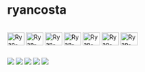 # ryancosta

<div style="display: inline_block"><br>
  <img align="center" alt="Ryan-Python" height="30" width="40"src="https://cdn.jsdelivr.net/gh/devicons/devicon/icons/python/python-original.svg" />        
  <img align="center" alt="Ryan-JavaScript" height="30" width="40" src="https://cdn.jsdelivr.net/gh/devicons/devicon/icons/javascript/javascript-original.svg">
  <img align="center" alt="Ryan-React" height="30" width="40" src="https://cdn.jsdelivr.net/gh/devicons/devicon/icons/react/react-original.svg"/>      
  <img align="center" alt="Ryan-PHP" height="30" width="40" src="https://cdn.jsdelivr.net/gh/devicons/devicon/icons/php/php-plain.svg">
  <img align="center" alt="Ryan-HTML" height="30" width="40" src="https://cdn.jsdelivr.net/gh/devicons/devicon/icons/html5/html5-plain.svg">
  <img align="center" alt="Ryan-CSS" height="30" width="40" src="https://cdn.jsdelivr.net/gh/devicons/devicon/icons/css3/css3-plain.svg">
  <img align="center" alt="Ryan-Swift" height="30" width="40" src="https://cdn.jsdelivr.net/gh/devicons/devicon/icons/swift/swift-original.svg" />


  ##
 
<div> 
  <a href="https://www.youtube.com/channel/UCwFB-NPVfJ4DspAEk0YJIEQ" target="_blank"><img src="https://img.shields.io/badge/YouTube-FF0000?style=for-the-badge&logo=youtube&logoColor=white" target="_blank"></a>
  <a href="https://instagram.com/ryanfcosta_" target="_blank"><img src="https://img.shields.io/badge/-Instagram-%23E4405F?style=for-the-badge&logo=instagram&logoColor=white" target="_blank"></a>
 	<a href="https://www.twitch.tv/ryancosta16" target="_blank"><img src="https://img.shields.io/badge/Twitch-9146FF?style=for-the-badge&logo=twitch&logoColor=white" target="_blank"></a>
  <a href = "mailto:ryanfcosta9@gmail.com"><img src="https://img.shields.io/badge/-Gmail-%23333?style=for-the-badge&logo=gmail&logoColor=white" target="_blank"></a>
  <a href="https://www.linkedin.com/in/ryan-costa-a17011248/" target="_blank"><img src="https://img.shields.io/badge/-LinkedIn-%230077B5?style=for-the-badge&logo=linkedin&logoColor=white" target="_blank"></a> 
  
</div>
